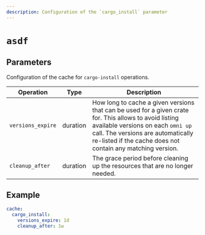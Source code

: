 ```yaml
---
description: Configuration of the `cargo_install` parameter
---
```


# `asdf`

## Parameters

Configuration of the cache for `cargo-install` operations.

| Operation | Type | Description                                                    |
|-----------|------|---------------------------------------------------------|
| `versions_expire` | duration | How long to cache a given versions that can be used for a given crate for. This allows to avoid listing available versions on each `omni up` call. The versions are automatically re-listed if the cache does not contain any matching version. |
| `cleanup_after` | duration | The grace period before cleaning up the resources that are no longer needed. |

## Example

```yaml
cache:
  cargo_install:
    versions_expire: 1d
    cleanup_after: 1w
```
